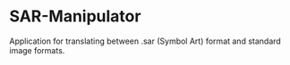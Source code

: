 # SAR-Manipulator
Application for translating between .sar (Symbol Art) format and standard image formats.
